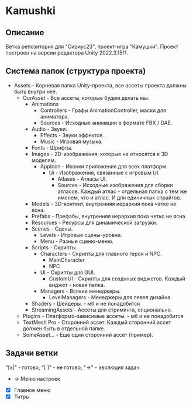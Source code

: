 # Kamushki

## Описание
Ветка репозитория для "Сириус23", проект-игра "Камушки".
Проект построен на версии редактора Unity 2022.3.15f1.

## Система папок (структура проекта)
- Assets - Корневая папка Unity-проекта, все ассеты проекта должны быть внутри нее.
    - OurAsset - Все ассеты, которые будем делать мы.
        - Animations
            - Controllers - Графы AnimationController, маски для аниматора.
            - Sources - Исходные анимации в формате FBX / DAE.
        - Audio - Звуки.
            - Effects - Звуки эффектов.
            - Music - Игровая музыка.
        - Fonts - Шрифты.
        - Images - 2D-изображения, которые не относятся к 3D моделям.
            - AppIcon - Иконки приложения для всех платформ.
                - Ui - Изображения, связанные с игровым UI.
                    - Atlases - Атласы UI.
                    - Sources - Исходные изображения для сборки атласов. Каждый атлас - отдельная папка с тем же именем, что и атлас. И для единичных спрайтов.
        - Models - 3D-контент, внутренняя иерархия пока четко не ясна.
        - Prefabs - Префабы, внутренняя иерархия пока четко не ясна.
        - Resources - Ресурсы для динамической загрузки.
        - Scenes - Сцены.
            - Levels - Игровые сцены-уровни.
            - Menu - Разные сценю-меню.
        - Scripts - Скрипты.
            - Characters - Скрипты для главного героя и NPC.
                - MainCharacter
                - NPC
            - UI - Скрипты для GUI.
                - CustomUI - Скрипты для созднных виджетов. Каждый виджет - новая папка.
            - Managers - Всякие менеджеры. 
                - LevelManagers - Менеджеры для левел дизайна.
        - Shaders - Шейдеры. - мб и не понадобится
        - StreamingAssets - Ассеты для стриминга, опционально.
    - Plugins - Платформо-зависимые ассеты. - мб и не понадобится
    - TextMesh Pro - Сторонний ассет. Каждый сторонний ассет должен быть в отдельной папке.
    - SomeAsset... - Еще один сторонний ассет (пример).

## Задачи ветки
"[x]" - готово, "[ ]" - не готово, "->" - эволюция задач.
- -> Меню настроек
- [x] Главное меню
- [x] Титры
